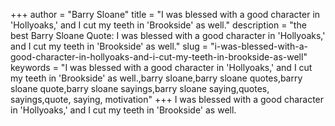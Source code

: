 +++
author = "Barry Sloane"
title = "I was blessed with a good character in 'Hollyoaks,' and I cut my teeth in 'Brookside' as well."
description = "the best Barry Sloane Quote: I was blessed with a good character in 'Hollyoaks,' and I cut my teeth in 'Brookside' as well."
slug = "i-was-blessed-with-a-good-character-in-hollyoaks-and-i-cut-my-teeth-in-brookside-as-well"
keywords = "I was blessed with a good character in 'Hollyoaks,' and I cut my teeth in 'Brookside' as well.,barry sloane,barry sloane quotes,barry sloane quote,barry sloane sayings,barry sloane saying,quotes, sayings,quote, saying, motivation"
+++
I was blessed with a good character in 'Hollyoaks,' and I cut my teeth in 'Brookside' as well.
